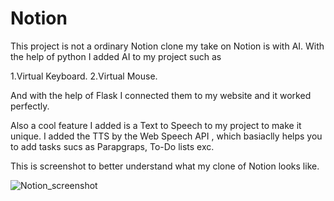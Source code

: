 # Notion
This project is not a ordinary Notion clone my take on Notion is with AI.
With the help of python I added AI to my project such as

1.Virtual Keyboard.
2.Virtual Mouse.

And with the help of Flask I connected them to my website and it worked perfectly.

Also a cool feature I added is a Text to Speech to my project to make it unique.
I added the TTS by the Web Speech API , which basiaclly helps you to add tasks sucs as Parapgraps, To-Do lists exc. 

This is screenshot to better understand what my clone of Notion looks like.

![Notion_screenshot](https://github.com/10Arman10/Notion/blob/main/Images/Notion_Project_screenshot.png)
